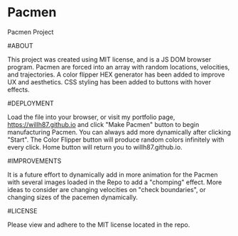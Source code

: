 # Pacmen
Pacmen Project

#ABOUT

  This project was created using MIT license, and is a JS DOM browser program. Pacmen are forced into an array with random locations, velocities, and trajectories. A color flipper
  HEX generator has been added to improve UX and aesthetics. CSS styling has been added to buttons with hover effects.
  
#DEPLOYMENT

  Load the file into your browser, or visit my portfolio page, https://willh87.github.io and click "Make Pacmen" button to begin manufacturing Pacmen. You can always add more
  dynamically after clicking "Start". The Color Flipper button will produce random colors infinitely with every click. Home button will return you to willh87.github.io.
  
 #IMPROVEMENTS
 
  It is a future effort to dynamically add in more animation for the Pacmen with several images loaded in the Repo to add a "chomping" effect. More ideas to consider are changing
  velocities on "check boundaries", or changing sizes of the pacemen dynamically.
  
  #LICENSE
  
  Please view and adhere to the MIT license located in the repo.
